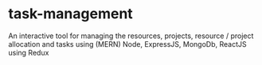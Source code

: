 # task-management
An interactive tool for managing the resources, projects, resource / project allocation and tasks using (MERN) Node, ExpressJS, MongoDb, ReactJS using Redux
